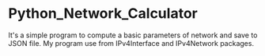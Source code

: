# Python_Network_Calculator
It's a simple program to compute a basic parameters of network and save to JSON file.
My program use from IPv4Interface and IPv4Network packages.

